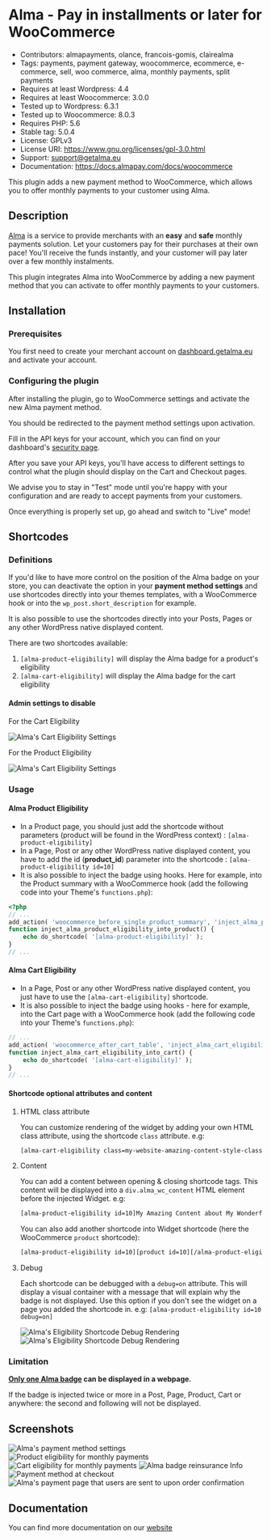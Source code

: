 # Alma - Pay in installments or later for WooCommerce

- Contributors: almapayments, olance, francois-gomis, clairealma
- Tags: payments, payment gateway, woocommerce, ecommerce, e-commerce, sell, woo commerce, alma, monthly payments, split payments
- Requires at least Wordpress: 4.4
- Requires at least Woocommerce: 3.0.0
- Tested up to Wordpress: 6.3.1
- Tested up to Woocommerce: 8.0.3
- Requires PHP: 5.6
- Stable tag: 5.0.4
- License: GPLv3
- License URI: https://www.gnu.org/licenses/gpl-3.0.html
- Support: support@getalma.eu
- Documentation: https://docs.almapay.com/docs/woocommerce

This plugin adds a new payment method to WooCommerce, which allows you to offer monthly payments to your customer using Alma.

## Description

[Alma](https://almapay.com) is a service to provide merchants with an **easy** and **safe** monthly payments solution.
Let your customers pay for their purchases at their own pace! You'll receive the funds instantly, and your customer will pay later over a few monthly instalments.

This plugin integrates Alma into WooCommerce by adding a new payment method that you can activate to offer monthly payments to your customers.

## Installation

### Prerequisites

You first need to create your merchant account on [dashboard.getalma.eu](https://dashboard.getalma.eu) and activate your account.

### Configuring the plugin

After installing the plugin, go to WooCommerce settings and activate the new Alma payment method.

You should be redirected to the payment method settings upon activation.

Fill in the API keys for your account, which you can find on your dashboard's [security page](https://dashboard.getalma.eu/security).

After you save your API keys, you'll have access to different settings to control what the plugin should display on the Cart and Checkout pages.

We advise you to stay in "Test" mode until you're happy with your configuration and are ready to accept payments from your customers.

Once everything is properly set up, go ahead and switch to "Live" mode!

## Shortcodes

### Definitions

If you'd like to have more control on the position of the Alma badge on your store, you can deactivate the option in your **payment method settings** and use shortcodes directly into your themes templates, with a WooCommerce hook or into the `wp_post.short_description` for example.

It is also possible to use the shortcodes directly into your Posts, Pages or any other WordPress native displayed content.

There are two shortcodes available:
1. `[alma-product-eligibility]` will display the Alma badge for a product's eligibility
2. `[alma-cart-eligibility]` will display the Alma badge for the cart eligibility

#### Admin settings to disable

For the Cart Eligibility

![Alma's Cart Eligibility Settings](.wordpress.org/screenshot-shortcode-1.png)

For the Product Eligibility

![Alma's Cart Eligibility Settings](.wordpress.org/screenshot-shortcode-2.png)

### Usage

#### Alma Product Eligibility

- In a Product page, you should just add the shortcode without parameters (product will be found in the WordPress context) :
   `[alma-product-eligibility]`
- In a Page, Post or any other WordPress native displayed content, you have to add the id (__product_id__) parameter into the shortcode :
   `[alma-product-eligibility id=10]`
- It is also possible to inject the badge using hooks. Here for example, into the Product summary with a WooCommerce hook (add the following code into your Theme's `functions.php`):
```php
<?php
// ...
add_action( 'woocommerce_before_single_product_summary', 'inject_alma_product_eligibility_into_product' );
function inject_alma_product_eligibility_into_product() {
    echo do_shortcode( '[alma-product-eligibility]' );
}
// ...
```

#### Alma Cart Eligibility

- In a Page, Post or any other WordPress native displayed content, you just have to use the `[alma-cart-eligibility]` shortcode.
- It is also possible to inject the badge using hooks - here for example, into the Cart page with a WooCommerce hook (add the following code into your Theme's `functions.php`):
```php
// ...
add_action( 'woocommerce_after_cart_table', 'inject_alma_cart_eligibility_into_cart' );
function inject_alma_cart_eligibility_into_cart() {
    echo do_shortcode( '[alma-cart-eligibility]' );
}
// ...
```

#### Shortcode optional attributes and content

1. HTML class attribute

   You can customize rendering of the widget by adding your own HTML class attribute, using the shortcode `class` attribute. e.g:
   ```txt
   [alma-cart-eligibility class=my-website-amazing-content-style-class]
   ```
1. Content

   You can add a content between opening & closing shortcode tags. This content will be displayed into a `div.alma_wc_content`
   HTML element before the injected Widget. e.g:
   ```txt
   [alma-product-eligibility id=10]My Amazing Content about My Wonderfull Product[/alma-product-eligibility ]
   ```

   You can also add another shortcode into Widget shortcode (here the WooCommerce `product` shortcode):
   ```txt
   [alma-product-eligibility id=10][product id=10][/alma-product-eligibility ]
   ```
1. Debug

   Each shortcode can be debugged with a `debug=on` attribute. This will display a visual container with a message that
   will explain why the badge is not displayed. Use this option if you don't see the widget on a page you added the
   shortcode in. e.g: `[alma-product-eligibility id=10 debug=on]`

   ![Alma's Eligibility Shortcode Debug Rendering](.wordpress.org/screenshot-shortcode-3.png)
   ![Alma's Eligibility Shortcode Debug Rendering](.wordpress.org/screenshot-shortcode-4.png)

### Limitation

**<u>Only one Alma badge</u> can be displayed in a webpage.**

If the badge is injected twice or more in a Post, Page, Product, Cart or anywhere:
the second and following will not be displayed.

## Screenshots

![Alma's payment method settings](.wordpress.org/screenshot-1.png)
![Product eligibility for monthly payments](.wordpress.org/screenshot-2.png)
![Cart eligibility for monthly payments](.wordpress.org/screenshot-3.png)
![Alma badge reinsurance Info](.wordpress.org/screenshot-4.png)
![Payment method at checkout](.wordpress.org/screenshot-5.png)
![Alma's payment page that users are sent to upon order confirmation](.wordpress.org/screenshot-6.png)

## Documentation

You can find more documentation on our [website](https://docs.almapay.com/docs/woocommerce)